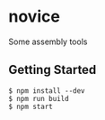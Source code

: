 novice
======

Some assembly tools

Getting Started
---------------

    $ npm install --dev
    $ npm run build
    $ npm start
